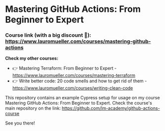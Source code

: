 # Mastering GitHub Actions: From Beginner to Expert

### Course link (with a big discount 🙂): https://www.lauromueller.com/courses/mastering-github-actions

**Check my other courses:** 

- 👉 Mastering Terraform: From Beginner to Expert -  https://www.lauromueller.com/courses/mastering-terraform
- 👉 Write better code: 20 code smells and how to get rid of them -  https://www.lauromueller.com/courses/writing-clean-code

This repository contains an example Cypress setup for usage on my course Mastering GitHub Actions: From Beginner to Expert. Check the course's main repository on the link: https://github.com/lm-academy/github-actions-course

See you there!
